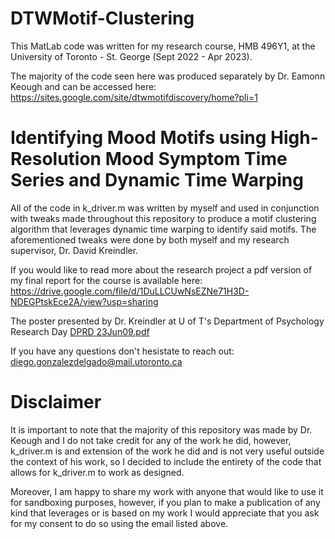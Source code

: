 # DTWMotif-Clustering

This MatLab code was written for my research course, HMB 496Y1, at the University of Toronto - St. George (Sept 2022 - Apr 2023).

The majority of the code seen here was produced separately by Dr. Eamonn Keough and can be accessed here: 
https://sites.google.com/site/dtwmotifdiscovery/home?pli=1

# Identifying Mood Motifs using High-Resolution Mood Symptom Time Series and Dynamic Time Warping

All of the code in k_driver.m was written by myself and used in conjunction with tweaks made throughout this repository to produce a motif clustering algorithm that leverages dynamic time warping to identify said motifs. The aforementioned tweaks were done by both myself and my research supervisor, Dr. David Kreindler.

If you would like to read more about the research project a pdf version of my final report for the course is available here:
https://drive.google.com/file/d/1DuLLCUwNsEZNe71H3D-NDEGPtskEce2A/view?usp=sharing

The poster presented by Dr. Kreindler at U of T's Department of Psychology Research Day
[DPRD 23Jun09.pdf](https://github.com/diegogonza112/DTWMotif-Clustering/files/12410293/DPRD.23Jun09.pdf)

If you have any questions don't hesistate to reach out: diego.gonzalezdelgado@mail.utoronto.ca

# Disclaimer
It is important to note that the majority of this repository was made by Dr. Keough and I do not take credit for any of the work he did, however, k_driver.m is and extension of the work he did and is not very useful outside the context of his work, so I decided to include the entirety of the code that allows for k_driver.m to work as designed.

Moreover, I am happy to share my work with anyone that would like to use it for sandboxing purposes, however, if you plan to make a publication of any kind that leverages or is based on my work I would appreciate that you ask for my consent to do so using the email listed above.


